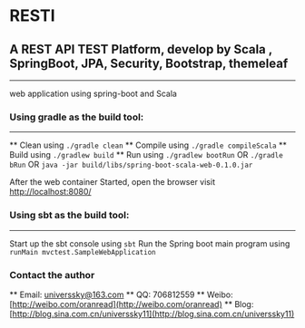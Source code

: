 # RESTI

## A REST API TEST Platform, develop by Scala , SpringBoot, JPA, Security, Bootstrap, themeleaf

----------------------------------------------------
web application using spring-boot and Scala


### Using gradle as the build tool:
-------------------------------
** Clean using `./gradle clean`
** Compile using `./gradle compileScala`
** Build using `./gradlew build`
** Run using `./gradlew bootRun` OR `./gradle bRun`
OR  `java -jar build/libs/spring-boot-scala-web-0.1.0.jar`

After the web container Started, open the browser visit [http://localhost:8080/](http://localhost:8080/)


### Using sbt as the build tool:
----------------------------

Start up the sbt console using `sbt`
Run the Spring boot main program using `runMain mvctest.SampleWebApplication`

### Contact the author

** Email: universsky@163.com
** QQ: 706812559
** Weibo: [http://weibo.com/oranread](http://weibo.com/oranread)
** Blog:[http://blog.sina.com.cn/universsky11](http://blog.sina.com.cn/universsky11)


